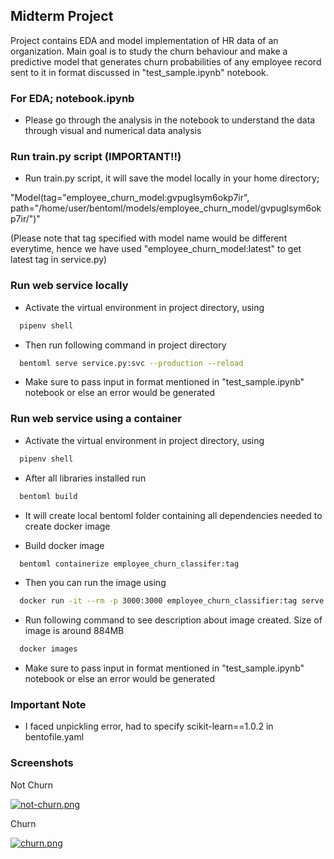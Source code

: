 ## Midterm Project

Project contains EDA and model implementation of HR data of an organization. Main goal is to study the churn behaviour and make a predictive model that generates churn probabilities of any employee record sent to it in format discussed in "test_sample.ipynb" notebook. 

### For EDA; notebook.ipynb

- Please go through the analysis in the notebook to understand the data through visual and numerical data analysis

### Run train.py script (IMPORTANT!!)

- Run train.py script, it will save the model locally in your home directory;

"Model(tag="employee_churn_model:gvpuglsym6okp7ir", path="/home/user/bentoml/models/employee_churn_model/gvpuglsym6okp7ir/")"

(Please note that tag specified with model name would be different everytime, hence we have used "employee_churn_model:latest" to get latest tag in service.py)


### Run web service locally

- Activate the virtual environment in project directory, using
```bash
  pipenv shell
```
- Then run following command in project directory
```bash
  bentoml serve service.py:svc --production --reload
```
- Make sure to pass input in format mentioned in "test_sample.ipynb" notebook or else an error would be generated

### Run web service using a container

- Activate the virtual environment in project directory, using
```bash
  pipenv shell
```
- After all libraries installed run
```bash
  bentoml build
```
- It will create local bentoml folder containing all dependencies needed to create docker image

- Build docker image
```bash
  bentoml containerize employee_churn_classifer:tag
```
- Then you can run the image using
```bash
  docker run -it --rm -p 3000:3000 employee_churn_classifier:tag serve --production
```
- Run following command to see description about image created. Size of image is around 884MB
```bash
  docker images
```
- Make sure to pass input in format mentioned in "test_sample.ipynb" notebook or else an error would be generated


### Important Note 

- I faced unpickling error, had to specify scikit-learn==1.0.2 in bentofile.yaml


### Screenshots

Not Churn

[![not-churn.png](https://i.postimg.cc/9FdvGgzd/not-churn.png)](https://postimg.cc/VdNGwRqv)

Churn

[![churn.png](https://i.postimg.cc/x17yqnYt/churn.png)](https://postimg.cc/jDHJFVD7)






